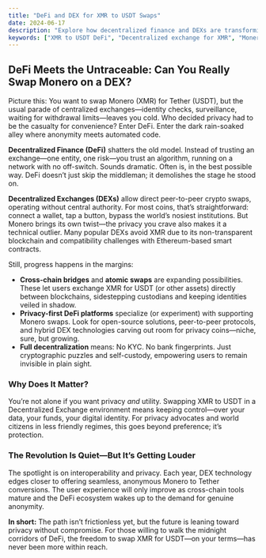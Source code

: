 ```yaml
---
title: "DeFi and DEX for XMR to USDT Swaps"
date: 2024-06-17
description: "Explore how decentralized finance and DEXs are transforming private XMR to USDT swaps, with a focus on privacy, accessibility, and the future of anonymous crypto trading."
keywords: ["XMR to USDT DeFi", "Decentralized exchange for XMR", "Monero swap DEX", "DeFi platforms for privacy coins"]
---
```


## DeFi Meets the Untraceable: Can You Really Swap Monero on a DEX?

Picture this: You want to swap Monero (XMR) for Tether (USDT), but the usual parade of centralized exchanges—identity checks, surveillance, waiting for withdrawal limits—leaves you cold. Who decided privacy had to be the casualty for convenience? Enter DeFi. Enter the dark rain-soaked alley where anonymity meets automated code.

**Decentralized Finance (DeFi)** shatters the old model. Instead of trusting an exchange—one entity, one risk—you trust an algorithm, running on a network with no off-switch. Sounds dramatic. Often is, in the best possible way. DeFi doesn’t just skip the middleman; it demolishes the stage he stood on.

**Decentralized Exchanges (DEXs)** allow direct peer-to-peer crypto swaps, operating without central authority. For most coins, that’s straightforward: connect a wallet, tap a button, bypass the world’s nosiest institutions. But Monero brings its own twist—the privacy you crave also makes it a technical outlier. Many popular DEXs avoid XMR due to its non-transparent blockchain and compatibility challenges with Ethereum-based smart contracts.

Still, progress happens in the margins:
- **Cross-chain bridges** and **atomic swaps** are expanding possibilities. These let users exchange XMR for USDT (or other assets) directly between blockchains, sidestepping custodians and keeping identities veiled in shadow.
- **Privacy-first DeFi platforms** specialize (or experiment) with supporting Monero swaps. Look for open-source solutions, peer-to-peer protocols, and hybrid DEX technologies carving out room for privacy coins—niche, sure, but growing.
- **Full decentralization** means: No KYC. No bank fingerprints. Just cryptographic puzzles and self-custody, empowering users to remain invisible in plain sight.

### Why Does It Matter?

You’re not alone if you want privacy *and* utility. Swapping XMR to USDT in a Decentralized Exchange environment means keeping control—over your data, your funds, your digital identity. For privacy advocates and world citizens in less friendly regimes, this goes beyond preference; it’s protection.

### The Revolution Is Quiet—But It’s Getting Louder

The spotlight is on interoperability and privacy. Each year, DEX technology edges closer to offering seamless, anonymous Monero to Tether conversions. The user experience will only improve as cross-chain tools mature and the DeFi ecosystem wakes up to the demand for genuine anonymity.

**In short:** The path isn’t frictionless yet, but the future is leaning toward privacy without compromise. For those willing to walk the midnight corridors of DeFi, the freedom to swap XMR for USDT—on your terms—has never been more within reach.